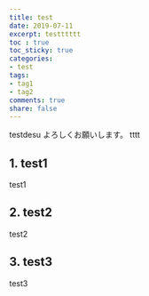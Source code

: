```yaml
---
title: test
date: 2019-07-11
excerpt: testttttt
toc : true
toc_sticky: true
categories:
- test
tags:
- tag1
- tag2
comments: true
share: false
---
```

testdesu
よろしくお願いします。
tttt

## 1. test1
test1

## 2. test2
test2

## 3. test3
test3
